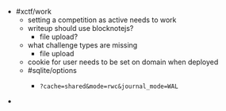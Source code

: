 - #xctf/work
	- setting a competition as active needs to work
	- writeup should use blocknotejs?
		- file upload?
	- what challenge types are missing
		- file upload
	- cookie for user needs to be set on domain when deployed
	- #sqlite/options
		- ```
		  ?cache=shared&mode=rwc&journal_mode=WAL
		  ```
-